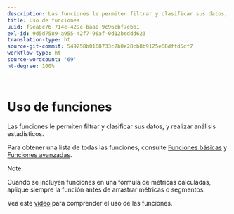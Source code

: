 ```yaml
---
description: Las funciones le permiten filtrar y clasificar sus datos, y realizar análisis estadísticos.
title: Uso de funciones
uuid: f9ea8c76-714e-429c-baa0-9c96cbf7ebb1
exl-id: 9d5d7589-a955-42f7-96af-0d12beddd623
translation-type: ht
source-git-commit: 549258b0168733c7b0e28cb8b9125e68dffd5df7
workflow-type: ht
source-wordcount: '69'
ht-degree: 100%

---
```


# Uso de funciones

Las funciones le permiten filtrar y clasificar sus datos, y realizar análisis estadísticos.

Para obtener una lista de todas las funciones, consulte [Funciones básicas](/help/components/c-calcmetrics/cm-reference/cm-functions.md) y [Funciones avanzadas](/help/components/c-calcmetrics/cm-reference/cm-adv-functions.md).

>[!NOTE]
>
>Cuando se incluyen funciones en una fórmula de métricas calculadas, aplique siempre la función antes de arrastrar métricas o segmentos.

Vea este [vídeo](https://youtu.be/SSyWvomnewI) para comprender el uso de las funciones.
